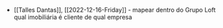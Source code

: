 - [[Talles Dantas]], [[2022-12-16-Friday]] - mapear dentro do Grupo Loft qual imobiliária é cliente de qual empresa